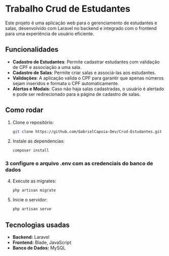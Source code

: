 # Trabalho Crud de Estudantes

Este projeto é uma aplicação web para o gerenciamento de estudantes e salas, desenvolvido com Laravel no backend e integrado com o frontend para uma experiência de usuário eficiente.

## Funcionalidades

- **Cadastro de Estudantes**: Permite cadastrar estudantes com validação de CPF e associação a uma sala.
- **Cadastro de Salas**: Permite criar salas e associá-las aos estudantes.
- **Validações**: A aplicação valida o CPF para garantir que apenas números sejam inseridos e formata o CPF automaticamente.
- **Alertas e Modais**: Caso não haja salas cadastradas, o usuário é alertado e pode ser redirecionado para a página de cadastro de salas.

## Como rodar

1. Clone o repositório:
   ```bash
   git clone https://github.com/GabrielCapoia-Dev/Crud-Estudantes.git

2. Instale as dependencias:
    ```bash
    composer install

### 3 configure o arquivo .env com as credenciais do banco de dados


4. Execute as migrates:
   ```bash
   php artisan migrate


5. Inicie o servidor:
   ```bash
   php artisan serve


## Tecnologias usadas

- **Backend:** Laravel
- **Frontend:** Blade, JavaScript
- **Banco de Dados:** MySQL
